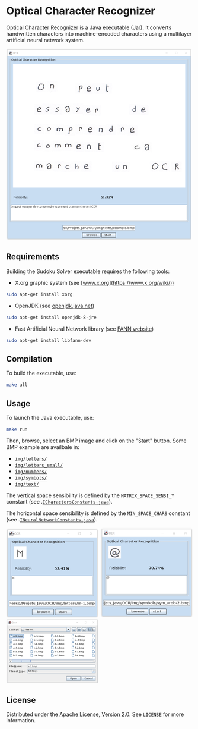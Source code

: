 # Optical Character Recognizer

Optical Character Recognizer is a Java executable (Jar). It converts handwritten characters into machine-encoded characters using a multilayer artificial neural network system.

<img src="img/previews/text_preview.png" width="500" title="Optical Character Recognizer text preview">

## Requirements

Building the Sudoku Solver executable requires the following tools:
- X.org graphic system (see [www.x.org](https://www.x.org/wiki/))
```bash
sudo apt-get install xorg
```
- OpenJDK (see [openjdk.java.net](https://openjdk.java.net))
```bash
sudo apt-get install openjdk-8-jre
```
- Fast Artificial Neural Network library (see [FANN website](http://leenissen.dk/fann/wp/))
```bash
sudo apt-get install libfann-dev
```

## Compilation

To build the executable, use:
```bash
make all
```

## Usage

To launch the Java executable, use:
```bash
make run
```
Then, browse, select an BMP image and click on the "Start" button. Some BMP example are availbale in:
- [`img/letters/`](img/letters/)
- [`img/letters_small/`](img/letters_small/)
- [`img/numbers/`](img/numbers/)
- [`img/symbols/`](img/symbols/)
- [`img/text/`](img/texts/)

The vertical space sensibility is defined by the `MATRIX_SPACE_SENSI_Y` constant (see .[`ICharactersConstants.java`](src/bmp/ICharactersConstants.java)).

The horizontal space sensibility is defined by the `MIN_SPACE_CHARS` constant (see .[`INeuralNetworkConstants.java`](src/fann/INeuralNetworkConstants.java)).

<img src="img/previews/letter_preview.png" width="250" title="Optical Character Recognizer letter preview"> <img src="img/previews/symbol_preview.png" width="250" title="Optical Character Recognizer symbol preview"> <img src="img/previews/browse_preview.png" width="250" title="Optical Character Recognizer browse preview">

## License

Distributed under the [Apache License, Version 2.0](http://www.apache.org/licenses/). See [`LICENSE`](LICENSE) for more information.
